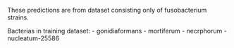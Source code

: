 These predictions are from dataset consisting only of fusobacterium strains.

Bacterias in training dataset:
	- gonidiaformans
	- mortiferum
	- necrphorum
	- nucleatum-25586
